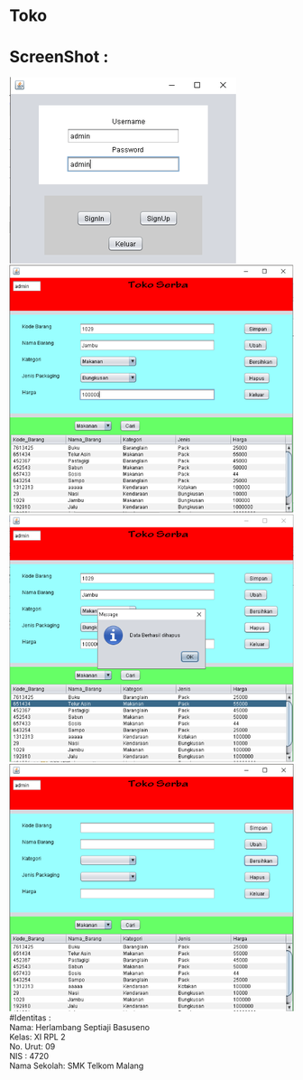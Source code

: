 # Toko
# ScreenShot :
![ScreenShot](https://github.com/herlambangsb/Toko/blob/master/1.PNG)
![ScreenShot](https://github.com/herlambangsb/Toko/blob/master/2.PNG)
![ScreenShot](https://github.com/herlambangsb/Toko/blob/master/3.PNG)
![ScreenShot](https://github.com/herlambangsb/Toko/blob/master/4.PNG)
#Identitas : <br>
Nama: Herlambang Septiaji Basuseno <br>
Kelas: XI RPL 2 <br>
No. Urut: 09 <br>
NIS : 4720 <br>
Nama Sekolah: SMK Telkom Malang <br>

